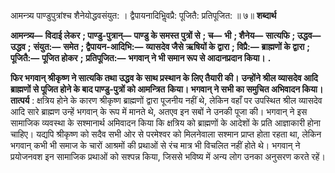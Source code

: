 

आमन्त्र्य पाण्डुपुत्रांश्च शैनेयोद्धवसंयुत: । द्वैपायनादिभिॢवप्रै: पूजितै: प्रतिपूजित: ॥ ७॥ **शब्दार्थ** 

**आमन्त्र्य—** **विदाई लेकर** **; पाण्डु-पुत्रान्—** **पाण्डु के समस्त पुत्रों से** **; च—** **भी** **; शैनेय—** **सात्यफि** **; उद्धव—** **उद्धव** **;** **संयुत:—** **समेत** **; द्वैपायन-आदिभि:—** **व्यासदेव जैसे ऋषियों के द्वारा** **; विप्रै:—** **ब्राह्मणों के द्वारा** **; पूजितै:—** **पूजित होकर** **;** **प्रतिपूजित:—** **भगवान् ने भी समान रूप से आदानप्रदान किया।** **.** 

**फिर भगवान् श्रीकृष्ण ने सात्यकि तथा उद्धव के साथ प्रस्थान के लिए तैयारी की।** **उन्होंने श्रील व्यासदेव आदि ब्राह्मणों से पूजित होने के बाद पाण्डु-पुत्रों को आमन्त्रित** **किया। भगवान् ने सभी का समुचित अभिवादन किया।** **तात्पर्य** : क्षत्रिय होने के कारण श्रीकृष्ण ब्राह्मणों द्वारा पूजनीय नहीं थे, लेकिन वहाँ पर उपस्थित श्रील व्यासदेव आदि सारे ब्राह्मण उन्हें भगवान् के रूप में मानते थे, अतएव इन सबों ने उनकी पूजा की। भगवान् ने इस सामाजिक व्यवस्था के सश्मानार्थ अमिवादन किया कि क्षत्रिय को ब्राह्मणों के आदेशों के प्रति आज्ञाकारी होना चाहिए। यद्यपि श्रीकृष्ण को सदैव सभी ओर से परमेश्वर को मिलनेवाला सश्मान प्राप्त होता रहता था, लेकिन भगवान् कभी भी समाज के चारों आश्रमों की प्रथाओं से रंच मात्र भी विचलित नहीं होते थे। भगवान् ने प्रयोजनवश इन सामाजिक प्रथाओं को सश्पन्न किया, जिससे भविष्य में अन्य लोग उनका अनुसरण करते रहें। 